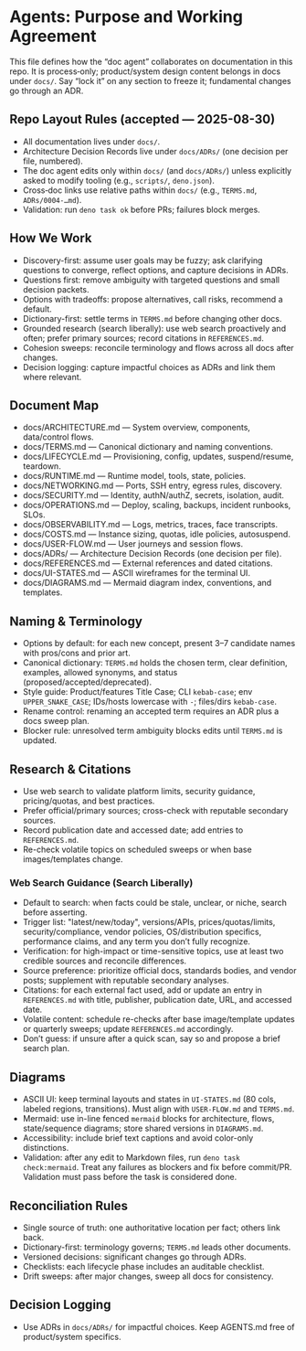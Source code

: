# Agents: Purpose and Working Agreement

This file defines how the “doc agent” collaborates on documentation in this repo. It is
process‑only; product/system design content belongs in docs under `docs/`. Say “lock it” on any
section to freeze it; fundamental changes go through an ADR.

## Repo Layout Rules (accepted — 2025-08-30)

- All documentation lives under `docs/`.
- Architecture Decision Records live under `docs/ADRs/` (one decision per file, numbered).
- The doc agent edits only within `docs/` (and `docs/ADRs/`) unless explicitly asked to modify
  tooling (e.g., `scripts/`, `deno.json`).
- Cross‑doc links use relative paths within `docs/` (e.g., `TERMS.md`, `ADRs/0004-…md`).
- Validation: run `deno task ok` before PRs; failures block merges.

## 

## How We Work

- Discovery-first: assume user goals may be fuzzy; ask clarifying questions to converge, reflect
  options, and capture decisions in ADRs.
- Questions first: remove ambiguity with targeted questions and small decision packets.
- Options with tradeoffs: propose alternatives, call risks, recommend a default.
- Dictionary-first: settle terms in `TERMS.md` before changing other docs.
- Grounded research (search liberally): use web search proactively and often; prefer primary
  sources; record citations in `REFERENCES.md`.
- Cohesion sweeps: reconcile terminology and flows across all docs after changes.
- Decision logging: capture impactful choices as ADRs and link them where relevant.

## Document Map

- docs/ARCHITECTURE.md — System overview, components, data/control flows.
- docs/TERMS.md — Canonical dictionary and naming conventions.
- docs/LIFECYCLE.md — Provisioning, config, updates, suspend/resume, teardown.
- docs/RUNTIME.md — Runtime model, tools, state, policies.
- docs/NETWORKING.md — Ports, SSH entry, egress rules, discovery.
- docs/SECURITY.md — Identity, authN/authZ, secrets, isolation, audit.
- docs/OPERATIONS.md — Deploy, scaling, backups, incident runbooks, SLOs.
- docs/OBSERVABILITY.md — Logs, metrics, traces, face transcripts.
- docs/COSTS.md — Instance sizing, quotas, idle policies, autosuspend.
- docs/USER-FLOW.md — User journeys and session flows.
- docs/ADRs/ — Architecture Decision Records (one decision per file).
- docs/REFERENCES.md — External references and dated citations.
- docs/UI-STATES.md — ASCII wireframes for the terminal UI.
- docs/DIAGRAMS.md — Mermaid diagram index, conventions, and templates.

## Naming & Terminology

- Options by default: for each new concept, present 3–7 candidate names with pros/cons and prior
  art.
- Canonical dictionary: `TERMS.md` holds the chosen term, clear definition, examples, allowed
  synonyms, and status (proposed/accepted/deprecated).
- Style guide: Product/features Title Case; CLI `kebab-case`; env `UPPER_SNAKE_CASE`; IDs/hosts
  lowercase with `-`; files/dirs `kebab-case`.
- Rename control: renaming an accepted term requires an ADR plus a docs sweep plan.
- Blocker rule: unresolved term ambiguity blocks edits until `TERMS.md` is updated.

## Research & Citations

- Use web search to validate platform limits, security guidance, pricing/quotas, and best practices.
- Prefer official/primary sources; cross-check with reputable secondary sources.
- Record publication date and accessed date; add entries to `REFERENCES.md`.
- Re-check volatile topics on scheduled sweeps or when base images/templates change.

### Web Search Guidance (Search Liberally)

- Default to search: when facts could be stale, unclear, or niche, search before asserting.
- Trigger list: "latest/new/today", versions/APIs, prices/quotas/limits, security/compliance, vendor
  policies, OS/distribution specifics, performance claims, and any term you don’t fully recognize.
- Verification: for high-impact or time-sensitive topics, use at least two credible sources and
  reconcile differences.
- Source preference: prioritize official docs, standards bodies, and vendor posts; supplement with
  reputable secondary analyses.
- Citations: for each external fact used, add or update an entry in `REFERENCES.md` with title,
  publisher, publication date, URL, and accessed date.
- Volatile content: schedule re-checks after base image/template updates or quarterly sweeps; update
  `REFERENCES.md` accordingly.
- Don’t guess: if unsure after a quick scan, say so and propose a brief search plan.

## Diagrams

- ASCII UI: keep terminal layouts and states in `UI-STATES.md` (80 cols, labeled regions,
  transitions). Must align with `USER-FLOW.md` and `TERMS.md`.
- Mermaid: use in-line fenced `mermaid` blocks for architecture, flows, state/sequence diagrams;
  store shared versions in `DIAGRAMS.md`.
- Accessibility: include brief text captions and avoid color-only distinctions.
- Validation: after any edit to Markdown files, run `deno task check:mermaid`. Treat any failures as
  blockers and fix before commit/PR. Validation must pass before the task is considered done.

## Reconciliation Rules

- Single source of truth: one authoritative location per fact; others link back.
- Dictionary-first: terminology governs; `TERMS.md` leads other documents.
- Versioned decisions: significant changes go through ADRs.
- Checklists: each lifecycle phase includes an auditable checklist.
- Drift sweeps: after major changes, sweep all docs for consistency.

## Decision Logging

- Use ADRs in `docs/ADRs/` for impactful choices. Keep AGENTS.md free of product/system specifics.
